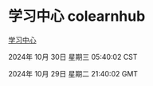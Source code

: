 # 学习中心 colearnhub
[学习中心](http://219.139.197.74:56308/colearnhub/)

2024年 10月 30日 星期三 05:40:02 CST

2024年 10月 29日 星期二 21:40:02 GMT
